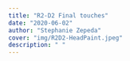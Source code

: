 ```yaml
---
title: "R2-D2 Final touches"
date: "2020-06-02"
author: "Stephanie Zepeda"
cover: "img/R2D2-HeadPaint.jpeg"
description: " "
---
```

